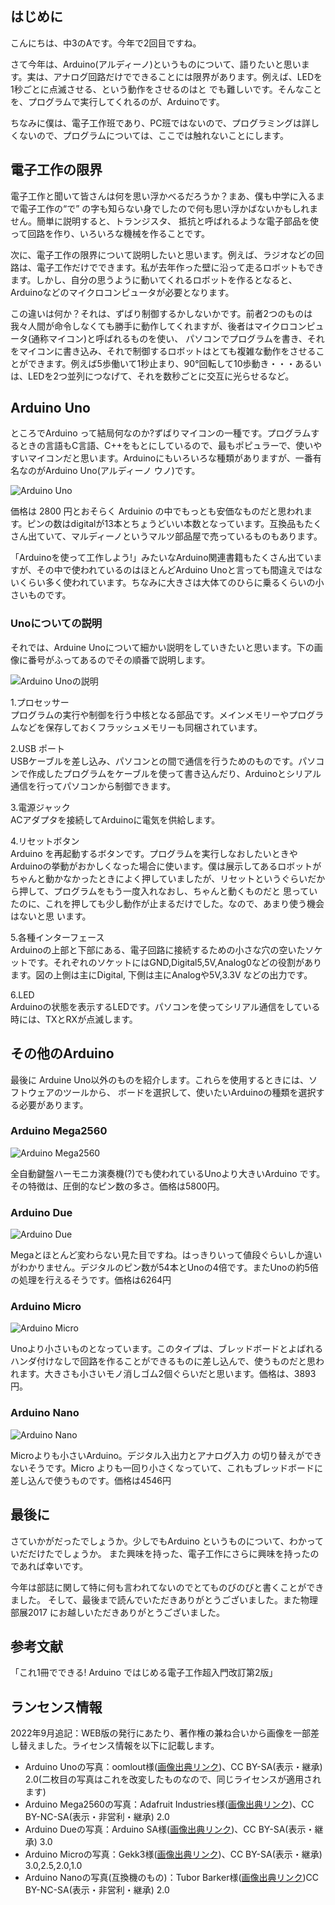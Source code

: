 ## はじめに

こんにちは、中3のAです。今年で2回目ですね。

さて今年は、Arduino(アルディーノ)というものについて、語りたいと思います。実は、アナログ回路だけでできることには限界があります。例えば、LEDを1秒ごとに点滅させる、という動作をさせるのはと でも難しいです。そんなことを、プログラムで実行してくれるのが、Arduinoです。

ちなみに僕は、電子工作班であり、PC班ではないので、プログラミングは詳しくないので、プログラムについては、ここでは触れないことにします。

## 電子工作の限界

電子工作と聞いて皆さんは何を思い浮かべるだろうか？まあ、僕も中学に入るまで電子工作の“で” の字も知らない身でしたので何も思い浮かばないかもしれません。簡単に説明すると、トランジスタ、 抵抗と呼ばれるような電子部品を使って回路を作り、いろいろな機械を作ることです。

次に、電子工作の限界について説明したいと思います。例えば、ラジオなどの回路は、電子工作だけでできます。私が去年作った壁に沿って走るロボットもできます。しかし、自分の思うように動いてくれるロボットを作るとなると、Arduinoなどのマイクロコンピュータが必要となります。

この違いは何か？それは、ずばり制御するかしないかです。前者2つのものは我々人間が命令しなくても勝手に動作してくれますが、後者はマイクロコンピュータ(通称マイコン)と呼ばれるものを使い、 パソコンでプログラムを書き、それをマイコンに書き込み、それで制御するロボットはとても複雑な動作をさせることができます。例えば5歩働いて1秒止まり、90°回転して10歩動き・・・あるいは、LEDを2つ並列につなげて、それを数秒ごとに交互に光らせるなど。

## Arduino Uno

ところでArduino って結局何なのか?ずばりマイコンの一種です。プログラムするときの言語もC言語、C++をもとにしているので、最もポピュラーで、使いやすいマイコンだと思います。Arduinoにもいろいろな種類がありますが、一番有名なのがArduino Uno(アルディーノ ウノ)です。

![Arduino Uno](Arduino_Uno.jpg)

価格は 2800 円とおそらく Arduinio の中でもっとも安価なものだと思われます。ピンの数はdigitalが13本とちょうどいい本数となっています。互換品もたくさん出ていて、マルディーノというマルツ部品屋で売っているものもあります。

「Arduinoを使って工作しよう!」みたいなArduino関連書籍もたくさん出ていますが、その中で使われているのはほとんどArduino Unoと言っても間違えではないくらい多く使われています。ちなみに大きさは大体てのひらに乗るくらいの小さいものです。

### Unoについての説明

それでは、Arduine Unoについて細かい説明をしていきたいと思います。下の画像に番号がふってあるのでその順番で説明します。

![Arduino Unoの説明](uno-description.jpg)

1.プロセッサー<br>
    プログラムの実行や制御を行う中核となる部品です。メインメモリーやプログラムなどを保存しておくフラッシュメモリーも同梱されています。

2.USB ポート<br>
    USBケーブルを差し込み、パソコンとの間で通信を行うためのものです。パソコンで作成したプログラムをケーブルを使って書き込んだり、Arduinoとシリアル通信を行ってパソコンから制御できます。

3.電源ジャック<br>
    ACアダプタを接続してArduinoに電気を供給します。

4.リセットボタン<br>
    Arduino を再起動するボタンです。プログラムを実行しなおしたいときやArduinoの挙動がおかしくなった場合に使います。僕は展示してあるロボットがちゃんと動かなかったときによく押していましたが、リセットというぐらいだから押して、プログラムをもう一度入れなおし、ちゃんと動くものだと 思っていたのに、これを押しても少し動作が止まるだけでした。なので、あまり使う機会はないと思 います。

5.各種インターフェース<br>
    Arduinoの上部と下部にある、電子回路に接続するための小さな穴の空いたソケットです。それぞれのソケットにはGND,Digital5,5V,Analog0などの役割があります。図の上側は主にDigital, 下側は主にAnalogや5V,3.3V などの出力です。

6.LED<br>
    Arduinoの状態を表示するLEDです。パソコンを使ってシリアル通信をしている時には、TXとRXが点滅します。

## その他のArduino

最後に Arduine Uno以外のものを紹介します。これらを使用するときには、ソフトウェアのツールから、 ボードを選択して、使いたいArduinoの種類を選択する必要があります。

### Arduino Mega2560

![Arduino Mega2560](arduino-mega.jpg)

全自動鍵盤ハーモニカ演奏機(?)でも使われているUnoより大きいArduino です。その特徴は、圧倒的なピン数の多さ。価格は5800円。

### Arduino Due

![Arduino Due](arduino-due.jpg)

Megaとほとんど変わらない見た目ですね。はっきりいって値段ぐらいしか違いがわかりません。デジタルのピン数が54本とUnoの4倍です。またUnoの約5倍の処理を行えるそうです。価格は6264円

### Arduino Micro

![Arduino Micro](arduino_Micro.jpg)

Unoより小さいものとなっています。このタイプは、ブレッドボードとよばれるハンダ付けなしで回路を作ることができるものに差し込んで、使うものだと思われます。大きさも小さいモノ消しゴム2個ぐらいだと思います。価格は、3893 円。

### Arduino Nano

![Arduino Nano](arduino-nano.jpg)

Microよりも小さいArduino。デジタル入出力とアナログ入力 の切り替えができないそうです。Micro よりも一回り小さくなっていて、これもブレッドボードに差し込んで使うものです。価格は4546円

## 最後に

さていかがだったでしょうか。少しでもArduino というものについて、わかっていだだけたでしょうか。 また興味を持った、電子工作にさらに興味を持ったのであれば幸いです。

今年は部誌に関して特に何も言われてないのでとてものびのびと書くことができました。 そして、最後まで読んでいただきありがとうございました。また物理部展2017 にお越しいただきありがとうございました。

## 参考文献
「これ1冊でできる! Arduino ではじめる電子工作超入門改訂第2版」

## ランセンス情報

2022年9月追記：WEB版の発行にあたり、著作権の兼ね合いから画像を一部差し替えました。ライセンス情報を以下に記載します。

* Arduino Unoの写真：oomlout様([画像出典リンク](https://commons.wikimedia.org/wiki/File:Arduino_Uno_006.jpg))、CC BY-SA(表示・継承) 2.0(二枚目の写真はこれを改変したものなので、同じライセンスが適用されます)
* Arduino Mega2560の写真：Adafruit Industries様([画像出典リンク](https://www.flickr.com/photos/adafruit/21986807442))、CC BY-NC-SA(表示・非営利・継承) 2.0
* Arduino Dueの写真：Arduino SA様([画像出典リンク](https://commons.wikimedia.org/wiki/File:ArduinoDue_Front.jpg))、CC BY-SA(表示・継承) 3.0
* Arduino Microの写真：Gekk3様([画像出典リンク](https://commons.wikimedia.org/wiki/File:Arduino_Micro.jpg))、CC BY-SA(表示・継承) 3.0,2.5,2.0,1.0
* Arduino Nanoの写真(互換機のもの)：Tubor Barker様([画像出典リンク](https://www.flickr.com/photos/tudedude/15641941804))CC BY-NC-SA(表示・非営利・継承) 2.0